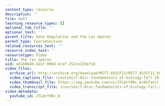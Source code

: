 ```yaml
---
content_type: resource
description: ''
file: null
learning_resource_types: []
optional_tab_title: ''
optional_text: ''
parent_title: Gene Regulation and the Lac Operon
parent_type: CourseSection
related_resources_text: ''
resource_index_text: ''
resourcetype: Video
title: The lac operon
uid: a61b8640-d2af-9064-4caf-252ce125e710
video_files:
  archive_url: http://archive.org/download/MIT7.01SCF11/MIT7_01SCF11_Un2Ses5_Rec_300k.mp4
  video_captions_file: /courses/7-01sc-fundamentals-of-biology-fall-2011/e22130cce0875e249fa7cfd67ce27010_2TL8rY9Rc_A.vtt
  video_thumbnail_file: https://img.youtube.com/vi/2TL8rY9Rc_A/default.jpg
  video_transcript_file: /courses/7-01sc-fundamentals-of-biology-fall-2011/c2118c5442bfa127f28dedcd52751e27_2TL8rY9Rc_A.pdf
video_metadata:
  youtube_id: 2TL8rY9Rc_A
---
```

